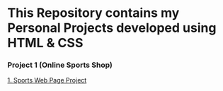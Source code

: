 # This Repository contains my Personal Projects developed using HTML & CSS

### Project 1 (Online Sports Shop)
[1. Sports Web Page Project](https://github.com/Hemil-Gandhi/Professional-Frontend-Projects/tree/main/1.%20Sports%20Webpage)
